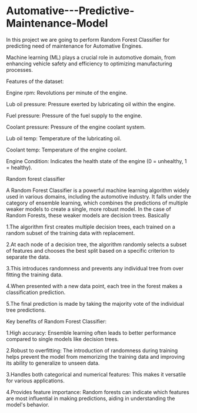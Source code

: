 # Automative---Predictive-Maintenance-Model
In this project we are going to perform Random Forest Classifier for predicting need of maintenance for Automative Engines. 

Machine learning (ML) plays a crucial role in automotive domain, from enhancing vehicle safety and efficiency to optimizing manufacturing processes.

Features of the dataset:

Engine rpm: Revolutions per minute of the engine.

Lub oil pressure: Pressure exerted by lubricating oil within the engine.

Fuel pressure: Pressure of the fuel supply to the engine.

Coolant pressure: Pressure of the engine coolant system.

Lub oil temp: Temperature of the lubricating oil.

Coolant temp: Temperature of the engine coolant.

Engine Condition: Indicates the health state of the engine (0 = unhealthy, 1 = healthy).

Random forest classifier

A Random Forest Classifier is a powerful machine learning algorithm widely used in various domains, including the automotive industry. It falls under the category of ensemble learning, which combines the predictions of multiple weaker models to create a single, more robust model. In the case of Random Forests, these weaker models are decision trees.
Basically

1.The algorithm first creates multiple decision trees, each trained on a random subset of the training data with replacement.

2.At each node of a decision tree, the algorithm randomly selects a subset of features and chooses the best split based on a specific criterion to separate the data.

3.This introduces randomness and prevents any individual tree from over fitting the training data.

4.When presented with a new data point, each tree in the forest makes a classification prediction.

5.The final prediction is made by taking the majority vote of the individual tree predictions.


Key benefits of Random Forest Classifier:

1.High accuracy: Ensemble learning often leads to better performance compared to single models like decision trees.

2.Robust to overfitting: The introduction of randomness during training helps prevent the model from memorizing the training data and improving its ability to generalize to unseen data.

3.Handles both categorical and numerical features: This makes it versatile for various applications.

4.Provides feature importance: Random forests can indicate which features are most influential in making predictions, aiding in understanding the model's behavior.
